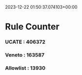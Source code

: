 2023-12-22 01:50:37.074103+00:00
# Rule Counter 
 ### UCATE : 406372

 ### Veneto : 163587

 ### Allowlist : 13930